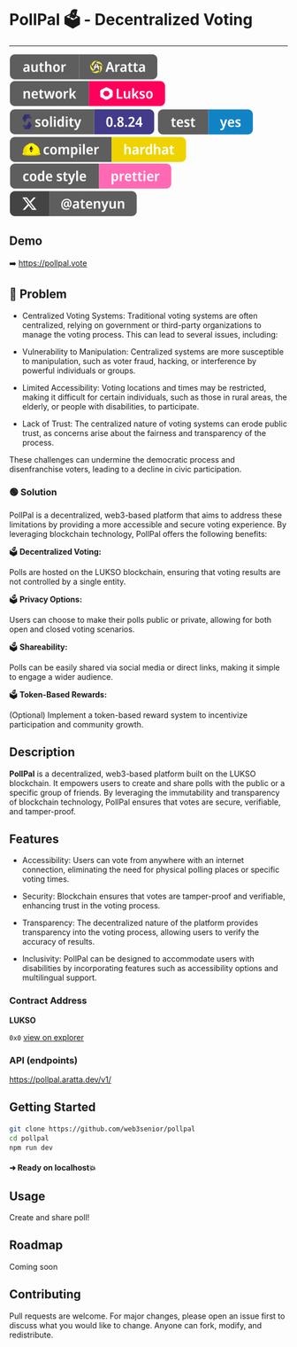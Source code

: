 # PollPal 🗳️ - Decentralized Voting
--------
![Author Badge](badge/badge-author.svg "Aratta")
<a href="//lukso.network">![Lukso Badge](badge/badge-lukso.svg "Lukso")</a>
![Solidity Badge](badge/badge-solidity.svg "Solidity")
<a href="/test">![Test Badge](badge/badge-test.svg "Test")</a>
![HardHat Badge](badge/badge-hardhat.svg "HardHat")
![Prettier Badge](badge/badge-prettier.svg "HardHat")
<a href="//twitter.com/atenyun">![X Badge](badge/badge-x.svg "HardHat")</a>


## Demo
 ➡️ <a href="https://pollpal.vote" target="blank">https://pollpal.vote</a>

## 🔴 Problem
- Centralized Voting Systems: Traditional voting systems are often centralized, relying on government or third-party organizations to manage the voting process. This can lead to several issues, including:

- Vulnerability to Manipulation: Centralized systems are more susceptible to manipulation, such as voter fraud, hacking, or interference by powerful individuals or groups.

- Limited Accessibility: Voting locations and times may be restricted, making it difficult for certain individuals, such as those in rural areas, the elderly, or people with disabilities, to participate.

- Lack of Trust: The centralized nature of voting systems can erode public trust, as concerns arise about the fairness and transparency of the process.

These challenges can undermine the democratic process and disenfranchise voters, leading to a decline in civic participation.

### 🟢 Solution
PollPal is a decentralized, web3-based platform that aims to address these limitations by providing a more accessible and secure voting experience. By leveraging blockchain technology, PollPal offers the following benefits:

🗳️ **Decentralized Voting:**

Polls are hosted on the LUKSO blockchain, ensuring that voting results are not controlled by a single entity.

🗳️ **Privacy Options:** 

Users can choose to make their polls public or private, allowing for both open and closed voting scenarios.

🗳️ **Shareability:** 

Polls can be easily shared via social media or direct links, making it simple to engage a wider audience.

🗳️ **Token-Based Rewards:**

(Optional) Implement a token-based reward system to incentivize participation and community growth.

## Description

**PollPal** is a decentralized, web3-based platform built on the LUKSO blockchain. It empowers users to create and share polls with the public or a specific group of friends. By leveraging the immutability and transparency of blockchain technology, PollPal ensures that votes are secure, verifiable, and tamper-proof.

## Features
- Accessibility: Users can vote from anywhere with an internet connection, eliminating the need for physical polling places or specific voting times.

- Security: Blockchain ensures that votes are tamper-proof and verifiable, enhancing trust in the voting process.

- Transparency: The decentralized nature of the platform provides transparency into the voting process, allowing users to verify the accuracy of results.

- Inclusivity: PollPal can be designed to accommodate users with disabilities by incorporating features such as accessibility options and multilingual support.

### Contract Address
**LUKSO**

 `0x0` [view on explorer](https://sepolia.arbiscan.io/address/0x0#code)

### API (endpoints)
https://pollpal.aratta.dev/v1/


## Getting Started

```bash
git clone https://github.com/web3senior/pollpal
cd pollpal
npm run dev
```

#### ➜ Ready on localhost💥

## Usage

Create and share poll!

## Roadmap
Coming soon

## Contributing

Pull requests are welcome. For major changes, please open an issue first to discuss what you would like to change. Anyone can fork, modify, and redistribute.
